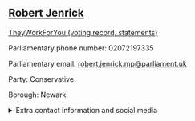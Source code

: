 ## <a href="https://members.parliament.uk/member/4320/contact">Robert Jenrick</a>

<a href="https://www.theyworkforyou.com/mp/25227/robert_jenrick/newark">TheyWorkForYou (voting record, statements)</a> 

Parliamentary phone number: 02072197335 

Parliamentary email: robert.jenrick.mp@parliament.uk 

Party: Conservative 

Borough: Newark 

<details><summary>Extra contact information and social media</summary> 
<li>Website: http://www.robertjenrick.com/</li>
<li>Twitter: https://twitter.com/RobertJenrick</li>
<li>Constituency office phone number: 01636612837</li>
<li>Constituency office email:</li>
<li>Facebook: https://www.facebook.com/RobertJenrickNewark</li>
<li>Instagram:</li>
<li>Youtube:</li>
<li>Linkedin:</li>
<li>Government department phone number: 2070354848.0</li>
<li>Government department email: public.enquiries@homeoffice.gov.uk</li>
<li>Threads:</li>
<li>Party office phone number:</li>
<li>Party office email:</li>
<li>Tiktok:</li>
</details>